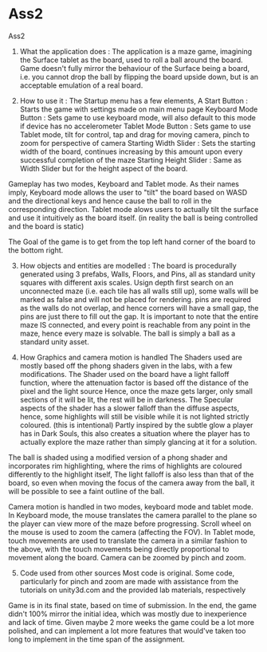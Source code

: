 # Ass2
Ass2

1) What the application does : 
The application is a maze game, imagining the Surface tablet as the board, used to roll a ball around the board.
Game doesn't fully mirror the behaviour of the Surface being a board,
i.e. you cannot drop the ball by flipping the board upside down,
but is an acceptable emulation of a real board.

2) How to use it : 
The Startup menu has a few elements,
A Start Button : Starts the game with settings made on main menu page
Keyboard Mode Button : Sets game to use keyboard mode, will also default to this mode if device has no accelerometer
Tablet Mode Button : Sets game to use Tablet mode, tilt for control, tap and drag for moving camera, pinch to zoom for perspective of camera
Starting Width Slider : Sets the starting width of the board, continues increasing by this amount upon every successful completion of the maze
Starting Height Slider : Same as Width Slider but for the height aspect of the board.

Gameplay has two modes, Keyboard and Tablet mode.
As their names imply, Keyboard mode allows the user to "tilt" the board 
based on WASD and the directional keys and hence cause the ball to roll in the corresponding direction.
Tablet mode alows users to actually tilt the surface and use it intuitively as the board itself. 
(in reality the ball is being controlled and the board is static)

The Goal of the game is to get from the top left hand corner of the board to the bottom right.

3) How objects and entities are modelled : 
The board is procedurally generated using 3 prefabs, Walls, Floors, and Pins, all as standard unity squares with different axis scales.
Usign depth first search on an unconnected maze (i.e. each tile has all walls still up), 
some walls will be marked as false and will not be placed for rendering.
pins are required as the walls do not overlap, and hence corners will have a small gap, the pins are just there to fill out the gap.
It is important to note that the entire maze IS connected, and every point is reachable from any point in the maze, 
hence every maze is solvable. 
The ball is simply a ball as a standard unity asset. 

4) How Graphics and camera motion is handled
The Shaders used are mostly based off the phong shaders given in the labs, with a few modifications.
The Shader used on the board have a light falloff function, where the attenuation factor is based off the distance of the pixel and the light source
Hence, once the maze gets larger, only small sections of it will be lit, the rest will be in darkness. 
The Specular aspects of the shader has a slower falloff than the diffuse aspects,
hence, some highlights will still be visible while it is not lighted strictly coloured. (this is intentional)
Partly inspired by the subtle glow a player has in Dark Souls, 
this also creates a situation where the player has to actually explore the maze rather than simply glancing at it for a solution.

The ball is shaded using a modified version of a phong shader and incorporates rim highlighting, 
where the rims of highlights are coloured differently to the highlight itself,
The light falloff is also less than that of the board, so even when moving the focus of the camera away from the ball,
it will be possible to see a faint outline of the ball. 

Camera motion is handled in two modes, keyboard mode and tablet mode.
In Keyboard mode, the mouse translates the camera parallel to the plane so the player can view more of the maze before progressing.
Scroll wheel on the mouse is used to zoom the camera (affecting the FOV). 
In Tablet mode, touch movements are used to translate the camera in a similar fashion to the above,
with the touch movements being directly proportional to movement along the board.
Camera can be zoomed by pinch and zoom. 

5) Code used from other sources
Most code is original. Some code, particularly for pinch and zoom are made with assistance from the tutorials on unity3d.com and the provided lab materials, respectively






Game is in its final state, based on time of submission.
In the end, the game didn't 100% mirror the initial idea, which was mostly due to inexperience and lack of time.
Given maybe 2 more weeks the game could be a lot more polished, 
and can implement a lot more features that would've taken too long to implement in the time span of the assignment.

